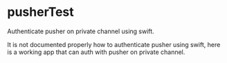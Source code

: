 # pusherTest
Authenticate pusher on private channel using swift.

It is not documented properly how to authenticate pusher using swift, here is a working app that can auth with pusher on  private channel.
